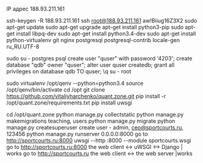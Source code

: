 IP адрес	188.93.211.161

ssh-keygen -R 188.93.211.161
ssh root@188.93.211.161
aw!Biiug16Z3X2
sudo apt-get update
sudo apt-get upgrade
apt-get install python3-pip
sudo apt-get install libpq-dev
sudo apt-get install python3.4-dev
sudo apt-get install python-virtualenv git nginx postgresql postgresql-contrib
locale-gen ru_RU.UTF-8

sudo su - postgres
psql
create user "quser" with password '4203';
create database "qdb" owner "quser";
alter user quser createdb;
grant all privileges on database qdb TO quser;
\q
su - root

sudo virtualenv /opt/qenv --python=python3.4
source /opt/qenv/bin/activate
cd /opt
git clone https://github.com/vitaliyharchenko/quant.zone.git
pip install -r /opt/quant.zone/requirements.txt
pip install uwsgi


cd /opt/quant.zone
python manage.py collectstatic
python manage.py makemigrations teaching, users
python manage.py migrate
python manage.py createsuperuser
create user - admin, ceo@sportcourts.ru, 123456
python manage.py runserver 0.0.0.0:8000
go to http://sportcourts.ru:8000
uwsgi --http :8000 --module sportcourts.wsgi
go to http://sportcourts.ru:8000
the web client <-> uWSGI <-> Django | works
go to http://sportcourts.ru
the web client <-> the web server |works